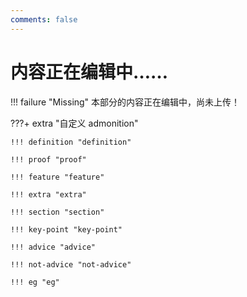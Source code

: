 ```yaml
---
comments: false
---
```


# 内容正在编辑中……

!!! failure "Missing"
    本部分的内容正在编辑中，尚未上传！

???+ extra "自定义 admonition"

    !!! definition "definition"

    !!! proof "proof"

    !!! feature "feature"

    !!! extra "extra"

    !!! section "section"

    !!! key-point "key-point"

    !!! advice "advice"

    !!! not-advice "not-advice"

    !!! eg "eg"
